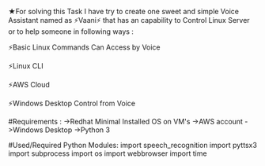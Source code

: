 ★For solving this Task I have try to create one sweet and simple Voice Assistant named as ⚡Vaani⚡ that has an capability to Control Linux Server or to help someone in following ways :

⚡Basic Linux Commands Can Access by Voice

⚡Linux CLI

⚡AWS Cloud 

⚡Windows Desktop Control from Voice

#Requirements :
->Redhat Minimal Installed OS on VM's
->AWS account
->Windows Desktop 
->Python 3 

#Used/Required Python Modules:
import speech_recognition
import pyttsx3
import subprocess
import os
import webbrowser
import time 